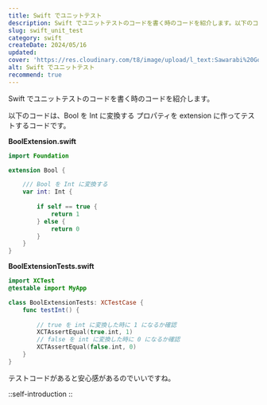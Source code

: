 ```yaml
---
title: Swift でユニットテスト
description: Swift でユニットテストのコードを書く時のコードを紹介します。以下のコードは、Bool を Int に変換する プロパティを extension に作ってテストするコードです。
slug: swift_unit_test
category: swift
createDate: 2024/05/16
updated: 
cover: 'https://res.cloudinary.com/t8/image/upload/l_text:Sawarabi%20Gothic_80_bold:Swift でユニットテスト,co_rgb:fff,w_620,c_fit/v1712091289/ogp_image_zorhlz.png'
alt: Swift でユニットテスト
recommend: true
---
```


Swift でユニットテストのコードを書く時のコードを紹介します。

以下のコードは、Bool を Int に変換する プロパティを extension に作ってテストするコードです。

__BoolExtension.swift__

```swift
import Foundation

extension Bool {

    /// Bool を Int に変換する
    var int: Int {
        
        if self == true {
            return 1
        } else {
            return 0
        }
    }
}
```

__BoolExtensionTests.swift__
```swift
import XCTest
@testable import MyApp

class BoolExtensionTests: XCTestCase {
    func testInt() {
        
        // true を int に変換した時に 1 になるか確認
        XCTAssertEqual(true.int, 1)
        // false を int に変換した時に 0 になるか確認
        XCTAssertEqual(false.int, 0)
    }
}
```


テストコードがあると安心感があるのでいいですね。

::self-introduction
::
